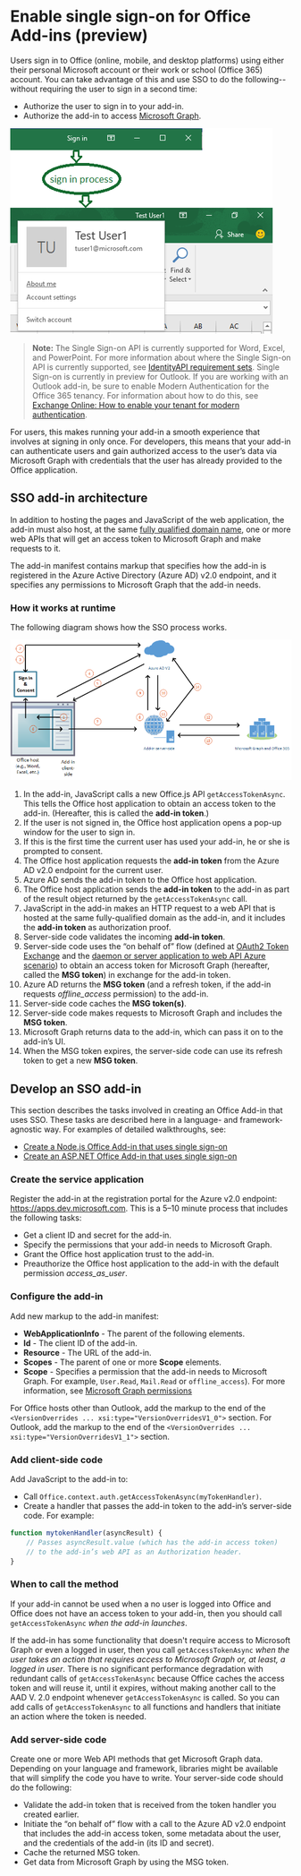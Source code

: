 # Enable single sign-on for Office Add-ins (preview)

Users sign in to Office (online, mobile, and desktop platforms) using either their personal Microsoft account or their work or school (Office 365) account. You can take advantage of this and use SSO to do the following--without requiring the user to sign in a second time:

* Authorize the user to sign in to your add-in.
* Authorize the add-in to access [Microsoft Graph](https://developer.microsoft.com/graph/docs).

![An image showing the sign-in process for an add-in](../../images/OfficeHostTitleBarLogin.png)

>**Note:**
> The Single Sign-on API is currently supported for Word, Excel, and PowerPoint. For more information about where the Single Sign-on API is currently supported, see [IdentityAPI requirement sets](../../reference/requirement-sets/identity-api-requirement-sets.md).
> Single Sign-on is currently in preview for Outlook. If you are working with an Outlook add-in, be sure to enable Modern Authentication for the Office 365 tenancy. For information about how to do this, see [Exchange Online: How to enable your tenant for modern authentication](https://social.technet.microsoft.com/wiki/contents/articles/32711.exchange-online-how-to-enable-your-tenant-for-modern-authentication.aspx).

For users, this makes running your add-in a smooth experience that involves at signing in only once. For developers, this means that your add-in can authenticate users and gain authorized access to the user’s data via Microsoft Graph with credentials that the user has already provided to the Office application.

## SSO add-in architecture

In addition to hosting the pages and JavaScript of the web application, the add-in must also host, at the same [fully qualified domain name](https://msdn.microsoft.com/en-us/library/windows/desktop/ms682135.aspx#_dns_fully_qualified_domain_name_fqdn__gly), one or more web APIs that will get an access token to Microsoft Graph and make requests to it.

The add-in manifest contains markup that specifies how the add-in is registered in the Azure Active Directory (Azure AD) v2.0 endpoint, and it specifies any permissions to Microsoft Graph that the add-in needs.

### How it works at runtime

The following diagram shows how the SSO process works.
<!-- Minor fixes to the text in the diagram - change V2 to v2.0, and change "(e.g. Word, Excel, etc.)" to "(for example, Word, Excel)". -->
![A diagram that shows the SSO process](../../images/SSOOverviewDiagram.png)

1. In the add-in, JavaScript calls a new Office.js API `getAccessTokenAsync`. This tells the Office host application to obtain an access token to the add-in. (Hereafter, this is called the **add-in token**.)
1. If the user is not signed in, the Office host application opens a pop-up window for the user to sign in.
1.  If this is the first time the current user has used your add-in, he or she is prompted to consent.
1. The Office host application requests the **add-in token** from the Azure AD v2.0 endpoint for the current user.
1. Azure AD sends the add-in token to the Office host application.
1. The Office host application sends the **add-in token** to the add-in as part of the result object returned by the `getAccessTokenAsync` call.
1. JavaScript in the add-in makes an HTTP request to a web API that is hosted at the same fully-qualified domain as the add-in, and it includes the **add-in token** as authorization proof.  
1. Server-side code validates the incoming **add-in token**.
1. Server-side code uses the “on behalf of” flow (defined at [OAuth2 Token Exchange](https://tools.ietf.org/html/draft-ietf-oauth-token-exchange-02) and the [daemon or server application to web API Azure scenario](https://docs.microsoft.com/en-us/azure/active-directory/develop/active-directory-authentication-scenarios#daemon-or-server-application-to-web-api)) to obtain an access token for Microsoft Graph (hereafter, called the **MSG token**) in exchange for the add-in token.
1. Azure AD returns the **MSG token** (and a refresh token, if the add-in requests *offline_access* permission) to the add-in.
1. Server-side code caches the **MSG token(s)**.
1. Server-side code makes requests to Microsoft Graph and includes the **MSG token**.
1. Microsoft Graph returns data to the add-in, which can pass it on to the add-in’s UI.
1. When the MSG token expires, the server-side code can use its refresh token to get a new **MSG token**.

## Develop an SSO add-in

This section describes the tasks involved in creating an Office Add-in that uses SSO. These tasks are described here in a language- and framework-agnostic way. For examples of detailed walkthroughs, see:

* [Create a Node.js Office Add-in that uses single sign-on](../../docs/develop/create-sso-office-add-ins-nodejs.md)
* [Create an ASP.NET Office Add-in that uses single sign-on](../../docs/develop/create-sso-office-add-ins-aspnet.md)

### Create the service application

Register the add-in at the registration portal for the Azure v2.0 endpoint: https://apps.dev.microsoft.com. This is a 5–10 minute process that includes the following tasks:

* Get a client ID and secret for the add-in.
* Specify the permissions that your add-in needs to Microsoft Graph.
* Grant the Office host application trust to the add-in.
* Preauthorize the Office host application to the add-in with the default permission *access_as_user*.

### Configure the add-in

Add new markup to the add-in manifest:

* **WebApplicationInfo** - The parent of the following elements.
* **Id** - The client ID of the add-in.
* **Resource** - The URL of the add-in.
* **Scopes** - The parent of one or more **Scope** elements.
* **Scope** - Specifies a permission that the add-in needs to Microsoft Graph. For example, `User.Read`, `Mail.Read` or `offline_access`). For more information, see [Microsoft Graph permissions](https://developer.microsoft.com/en-us/graph/docs/concepts/permissions_reference)

For Office hosts other than Outlook, add the markup to the end of the `<VersionOverrides ... xsi:type="VersionOverridesV1_0">` section. For Outlook, add the markup to the end of the `<VersionOverrides ... xsi:type="VersionOverridesV1_1">` section.

### Add client-side code

Add JavaScript to the add-in to:

* Call `Office.context.auth.getAccessTokenAsync(myTokenHandler)`.
* Create a handler that passes the add-in token to the add-in’s server-side code. For example:

```js
function mytokenHandler(asyncResult) {
    // Passes asyncResult.value (which has the add-in access token)
    // to the add-in’s web API as an Authorization header.
}
```

### When to call the method

If your add-in cannot be used when a no user is logged into Office and Office does not have an access token to your add-in, then you should call `getAccessTokenAsync` *when the add-in launches*.

If the add-in has some functionality that doesn't require access to Microsoft Graph or even a logged in user, then you call `getAccessTokenAsync` *when the user takes an action that requires access to Microsoft Graph or, at least, a logged in user*. There is no significant performance degradation with redundant calls of `getAccessTokenAsync` because Office caches the access token and will reuse it, until it expires, without making another call to the AAD V. 2.0 endpoint whenever `getAccessTokenAsync` is called. So you can add calls of `getAccessTokenAsync` to all functions and handlers that initiate an action where the token is needed.

### Add server-side code

Create one or more Web API methods that get Microsoft Graph data. Depending on your language and framework, libraries might be available that will simplify the code you have to write. Your server-side code should do the following:

* Validate the add-in token that is received from the token handler you created earlier.
* Initiate the “on behalf of” flow with a call to the Azure AD v2.0 endpoint that includes the add-in access token, some metadata about the user, and the credentials of the add-in (its ID and secret).
* Cache the returned MSG token.
* Get data from Microsoft Graph by using the MSG token.
